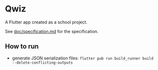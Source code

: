 # Qwiz

A Flutter app created as a school project.

See [doc/specification.md](doc/specification.md) for the specification.

## How to run
- generate JSON serialization files: `flutter pub run build_runner build --delete-conflicting-outputs`
